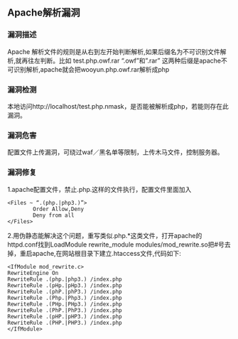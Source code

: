 ## Apache解析漏洞

### 漏洞描述

Apache 解析文件的规则是从右到左开始判断解析,如果后缀名为不可识别文件解析,就再往左判断。比如 test.php.owf.rar “.owf”和”.rar” 这两种后缀是apache不可识别解析,apache就会把wooyun.php.owf.rar解析成php

### 漏洞检测

本地访问http://localhost/test.php.nmask，是否能被解析成php，若能则存在此漏洞。

### 漏洞危害

配置文件上传漏洞，可绕过waf／黑名单等限制，上传木马文件，控制服务器。

### 漏洞修复

1.apache配置文件，禁止.php.这样的文件执行，配置文件里面加入

```
<Files ~ “.(php.|php3.)”>
        Order Allow,Deny
        Deny from all
</Files>
```

2.用伪静态能解决这个问题，重写类似.php.*这类文件，打开apache的httpd.conf找到LoadModule rewrite_module modules/mod_rewrite.so把#号去掉，重启apache,在网站根目录下建立.htaccess文件,代码如下:

```
<IfModule mod_rewrite.c>
RewriteEngine On
RewriteRule .(php.|php3.) /index.php
RewriteRule .(pHp.|pHp3.) /index.php
RewriteRule .(phP.|phP3.) /index.php
RewriteRule .(Php.|Php3.) /index.php
RewriteRule .(PHp.|PHp3.) /index.php
RewriteRule .(PhP.|PhP3.) /index.php
RewriteRule .(pHP.|pHP3.) /index.php
RewriteRule .(PHP.|PHP3.) /index.php
</IfModule>
```